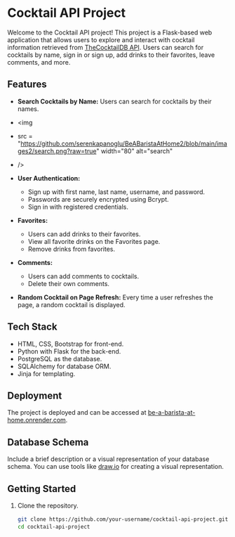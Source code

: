# Cocktail API Project

Welcome to the Cocktail API project! This project is a Flask-based web application that allows users to explore and interact with cocktail information retrieved from [TheCocktailDB API](https://www.thecocktaildb.com/api.php?ref=apilist.fun). Users can search for cocktails by name, sign in or sign up, add drinks to their favorites, leave comments, and more.



## Features

- **Search Cocktails by Name:** Users can search for cocktails by their names.
- <img
- src = "https://github.com/serenkapanoglu/BeABaristaAtHome2/blob/main/images2/search.png?raw=true" width="80" alt="search"
- />
  
- **User Authentication:**
  - Sign up with first name, last name, username, and password.
  - Passwords are securely encrypted using Bcrypt.
  - Sign in with registered credentials.

- **Favorites:**
  - Users can add drinks to their favorites.
  - View all favorite drinks on the Favorites page.
  - Remove drinks from favorites.

- **Comments:**
  - Users can add comments to cocktails.
  - Delete their own comments.

- **Random Cocktail on Page Refresh:** Every time a user refreshes the page, a random cocktail is displayed.

## Tech Stack

- HTML, CSS, Bootstrap for front-end.
- Python with Flask for the back-end.
- PostgreSQL as the database.
- SQLAlchemy for database ORM.
- Jinja for templating.

## Deployment

The project is deployed and can be accessed at [be-a-barista-at-home.onrender.com](https://be-a-barista-at-home.onrender.com/).

## Database Schema

Include a brief description or a visual representation of your database schema. You can use tools like [draw.io](https://app.diagrams.net/) for creating a visual representation.

## Getting Started

1. Clone the repository.
   ```bash
   git clone https://github.com/your-username/cocktail-api-project.git
   cd cocktail-api-project
